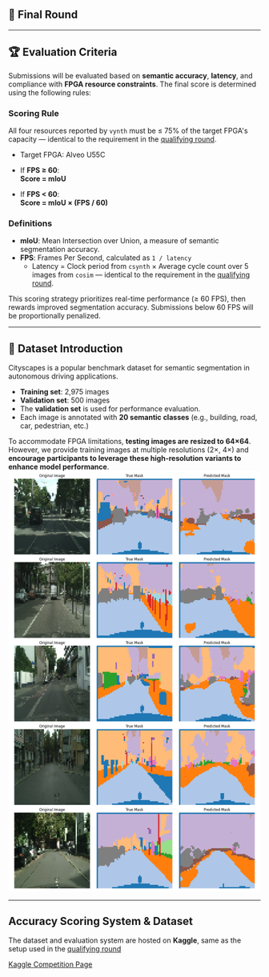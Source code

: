 ## 🏁 Final Round

---

## 🏆 Evaluation Criteria

Submissions will be evaluated based on **semantic accuracy**, **latency**, and compliance with **FPGA resource constraints**. The final score is determined using the following rules:

### Scoring Rule
All four resources reported by `vynth` must be ≤ 75% of the target FPGA's capacity — identical to the requirement in the [qualifying round](https://github.com/nycu-pcs-lab/FPGA_Challenge2025_Qualifying_Round_Challenge).
- Target FPGA: Alveo U55C

- If **FPS ≥ 60**:  
  **Score = mIoU**

- If **FPS < 60**:  
  **Score = mIoU × (FPS / 60)**

### Definitions
- **mIoU**: Mean Intersection over Union, a measure of semantic segmentation accuracy.  
- **FPS**: Frames Per Second, calculated as `1 / latency`  
  - Latency = Clock period from `csynth` × Average cycle count over 5 images from `cosim` — identical to the requirement in the [qualifying round](https://github.com/nycu-pcs-lab/FPGA_Challenge2025_Qualifying_Round_Challenge).

This scoring strategy prioritizes real-time performance (≥ 60 FPS), then rewards improved segmentation accuracy. Submissions below 60 FPS will be proportionally penalized.

---

## 📂 Dataset Introduction

Cityscapes is a popular benchmark dataset for semantic segmentation in autonomous driving applications.

- **Training set**: 2,975 images  
- **Validation set**: 500 images  
- The **validation set** is used for performance evaluation.  
- Each image is annotated with **20 semantic classes** (e.g., building, road, car, pedestrian, etc.)

To accommodate FPGA limitations, **testing images are resized to 64×64**. However, we provide training images at multiple resolutions (2×, 4×) and **encourage participants to leverage these high-resolution variants to enhance model performance**.
![img1](visualize_predictions.png)


---

## Accuracy Scoring System & Dataset

The dataset and evaluation system are hosted on **Kaggle**, same as the setup used in the [qualifying round](https://github.com/nycu-pcs-lab/FPGA_Challenge2025_Qualifying_Round_Challenge)

[Kaggle Competition Page](https://www.kaggle.com/t/195ff157a94e42448487db92f612b4ff)

